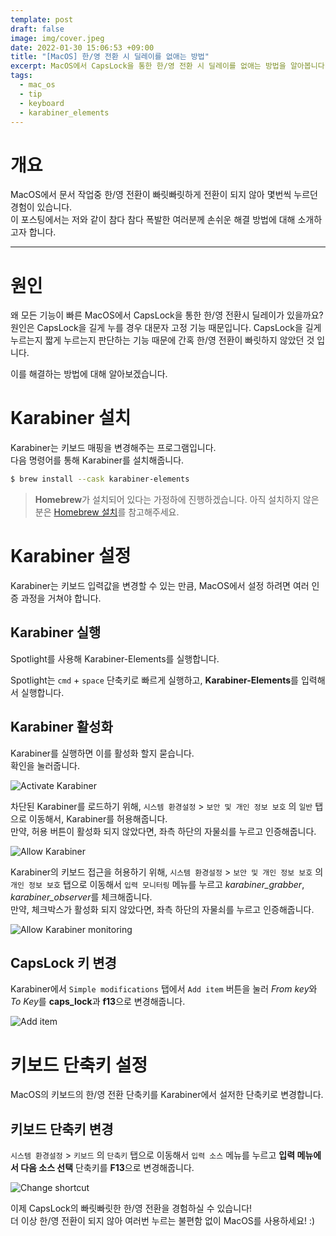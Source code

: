 ```yaml
---
template: post
draft: false
image: img/cover.jpeg
date: 2022-01-30 15:06:53 +09:00
title: "[MacOS] 한/영 전환 시 딜레이를 없애는 방법"
excerpt: MacOS에서 CapsLock을 통한 한/영 전환 시 딜레이를 없애는 방법을 알아봅니다.
tags:
  - mac_os
  - tip
  - keyboard
  - karabiner_elements
---
```


# 개요
MacOS에서 문서 작업중 한/영 전환이 빠릿빠릿하게 전환이 되지 않아 몇번씩 누르던 경험이 있습니다.  
이 포스팅에서는 저와 같이 참다 참다 폭발한 여러분께 손쉬운 해결 방법에 대해 소개하고자 합니다.

---

# 원인
왜 모든 기능이 빠른 MacOS에서 CapsLock을 통한 한/영 전환시 딜레이가 있을까요?  
원인은 CapsLock을 길게 누를 경우 대문자 고정 기능 때문입니다. 
CapsLock을 길게 누르는지 짧게 누르는지 판단하는 기능 때문에 간혹 한/영 전환이 빠릿하지 않았던 것 입니다.

이를 해결하는 방법에 대해 알아보겠습니다.

# Karabiner 설치
Karabiner는 키보드 매핑을 변경해주는 프로그램입니다.  
다음 명령어를 통해 Karabiner를 설치해줍니다.

```bash
$ brew install --cask karabiner-elements
```

> **Homebrew**가 설치되어 있다는 가정하에 진행하겠습니다. 아직 설치하지 않은 분은 [Homebrew 설치](/development/etc/mac-os/install-homebrew)를 참고해주세요.

# Karabiner 설정
Karabiner는 키보드 입력값을 변경할 수 있는 만큼, MacOS에서 설정 하려면 여러 인증 과정을 거쳐야 합니다.  

## Karabiner 실행
Spotlight를 사용해 Karabiner-Elements를 실행합니다.

Spotlight는 `cmd` + `space` 단축키로 빠르게 실행하고, **Karabiner-Elements**를 입력해서 실행합니다.

## Karabiner 활성화
Karabiner를 실행하면 이를 활성화 할지 묻습니다.  
확인을 눌러줍니다.

![Activate Karabiner](img/activate-karabiner.png)

차단된 Karabiner를 로드하기 위해, `시스템 환경설정` > `보안 및 개인 정보 보호` 의 `일반` 탭으로 이동해서, Karabiner를 허용해줍니다.  
만약, 허용 버튼이 활성화 되지 않았다면, 좌측 하단의 자물쇠를 누르고 인증해줍니다.

![Allow Karabiner](img/allow-karabiner.png)

Karabiner의 키보드 접근을 허용하기 위해, `시스템 환경설정` > `보안 및 개인 정보 보호` 의 `개인 정보 보호` 탭으로 이동해서
`입력 모니터링` 메뉴를 누르고 *karabiner_grabber*, *karabiner_observer*를 체크해줍니다.  
만약, 체크박스가 활성화 되지 않았다면, 좌측 하단의 자물쇠를 누르고 인증해줍니다.

![Allow Karabiner monitoring](img/allow-karabiner-monitoring.png)

## CapsLock 키 변경
Karabiner에서 `Simple modifications` 탭에서 `Add item` 버튼을 눌러 *From key*와 *To Key*를 **caps_lock**과 **f13**으로 변경해줍니다.

![Add item](img/add-item.png)

# 키보드 단축키 설정
MacOS의 키보드의 한/영 전환 단축키를 Karabiner에서 설저한 단축키로 변경합니다.

## 키보드 단축키 변경
`시스템 환경설정` > `키보드` 의 `단축키` 탭으로 이동해서
`입력 소스` 메뉴를 누르고 **입력 메뉴에서 다음 소스 선택** 단축키를 **F13**으로 변경해줍니다.

![Change shortcut](img/change-shortcut.png)

이제 CapsLock의 빠릿빠릿한 한/영 전환을 경험하실 수 있습니다!  
더 이상 한/영 전환이 되지 않아 여러번 누르는 불편함 없이 MacOS를 사용하세요! :)
